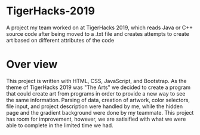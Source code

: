 # TigerHacks-2019
A project my team worked on at TigerHacks 2019, which reads Java or C++ source code after being moved to a .txt file and creates attempts to create art based on different attributes of the code

# Over view
This project is written with HTML, CSS, JavaScript, and Bootstrap. As the theme of TigerHacks 2019 was "The Arts" we decided to create a program that could create art from programs in order to provide a new way to see the same information. Parsing of data, creation of artwork, color selectors, file input, and project description were handled by me, while the hidden page and the gradient background were done by my teammate. This project has room for improvement, however, we are satisified with what we were able to complete in the limited time we had.    
